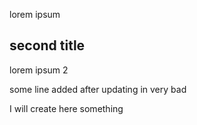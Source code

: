 lorem ipsum

## second title
lorem ipsum 2


some line added after updating in very bad

I will create here something
